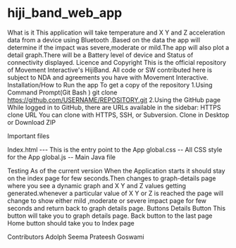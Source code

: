 # hiji_band_web_app
What is it 
This application will take temperature and  X Y and Z acceleration data  from a device using Bluetooth .Based on the data the app will determine if the impact was severe,moderate or mild.The app will also plot a detail graph.There will be a Battery level of device and Status of connectivity displayed.
Licence and Copyright
This is the official repository of Movement Interactive's HijiBand. All code or SW contributed here is subject to NDA and agreements you have with Movement Interactive.
Installation/How to Run the app
To get a copy of the repository 
1.Using Command Prompt(Git Bash )
git clone https://github.com/USERNAME/REPOSITORY.git
2.Using the GitHub page
While logged in to GitHub, there are URLs  available in the sidebar:
HTTPS clone URL
You can clone with  HTTPS, SSH, or Subversion. 
 Clone in Desktop or  Download ZIP

Important files

Index.html  --- This is the entry point to the App
global.css  --  All CSS style for the App
global.js    --  Main Java file

Testing
As of the current version 
When the Application starts it should stay on the index page for few seconds.Then changes to graph-details page where you see a dynamic graph and X Y and Z  values getting generated.whenever a particular value of X Y or Z is reached the page will change to show either mild ,moderate or severe impact page for few seconds and return back to graph details page.
Buttons
Details Button
This button will take you to graph details page.
Back button to the last page
Home button should take you to Index page

Contributors
Adolph Seema
Prateesh Goswami



